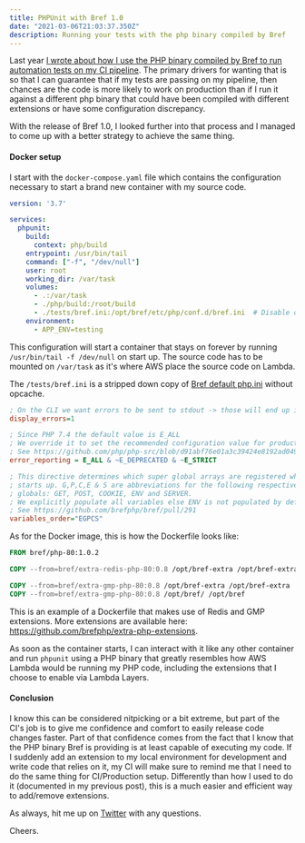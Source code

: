 ```yaml
---
title: PHPUnit with Bref 1.0
date: "2021-03-06T21:03:37.350Z"
description: Running your tests with the php binary compiled by Bref
---
```


Last year [I wrote about how I use the PHP binary compiled
by Bref to run automation tests on my CI pipeline](https://blog.deleu.dev/phpunit-with-bref/).
The primary drivers for wanting that is so that I can 
guarantee that if my tests are passing on my pipeline,
then chances are the code is more likely to work on
production than if I run it against a different php binary
that could have been compiled with different extensions
or have some configuration discrepancy.

With the release of Bref 1.0, I looked further into that
process and I managed to come up with a better strategy
to achieve the same thing.

#### Docker setup

I start with the `docker-compose.yaml` file which contains
the configuration necessary to start a brand new container
with my source code.

```yaml
version: '3.7'

services:
  phpunit:
    build:
      context: php/build
    entrypoint: /usr/bin/tail
    command: ["-f", "/dev/null"]
    user: root
    working_dir: /var/task
    volumes:
      - .:/var/task
      - ./php/build:/root/build
      - ./tests/bref.ini:/opt/bref/etc/php/conf.d/bref.ini  # Disable opcache
    environment:
      - APP_ENV=testing
```

This configuration will start a container that stays on
forever by running `/usr/bin/tail -f /dev/null` on start up.
The source code has to be mounted on `/var/task` as it's
where AWS place the source code on Lambda.

The `/tests/bref.ini` is a stripped down copy of 
[Bref default php.ini](https://github.com/brefphp/bref/blob/master/runtime/layers/function/php.ini)
without opcache.

```ini
; On the CLI we want errors to be sent to stdout -> those will end up in CloudWatch
display_errors=1

; Since PHP 7.4 the default value is E_ALL
; We override it to set the recommended configuration value for production.
; See https://github.com/php/php-src/blob/d91abf76e01a3c39424e8192ad049f473f900936/php.ini-production#L463
error_reporting = E_ALL & ~E_DEPRECATED & ~E_STRICT

; This directive determines which super global arrays are registered when PHP
; starts up. G,P,C,E & S are abbreviations for the following respective super
; globals: GET, POST, COOKIE, ENV and SERVER.
; We explicitly populate all variables else ENV is not populated by default.
; See https://github.com/brefphp/bref/pull/291
variables_order="EGPCS"
```

As for the Docker image, this is how the Dockerfile looks
like:

```Dockerfile
FROM bref/php-80:1.0.2

COPY --from=bref/extra-redis-php-80:0.8 /opt/bref-extra /opt/bref-extra

COPY --from=bref/extra-gmp-php-80:0.8 /opt/bref-extra /opt/bref-extra
COPY --from=bref/extra-gmp-php-80:0.8 /opt/bref/ /opt/bref
```

This is an example of a Dockerfile that makes use of
Redis and GMP extensions. More extensions are available 
here: https://github.com/brefphp/extra-php-extensions.

As soon as the container starts, I can interact with it
like any other container and run `phpunit` using a PHP
binary that greatly resembles how AWS Lambda would be running
my PHP code, including the extensions that I choose to enable
via Lambda Layers.

#### Conclusion

I know this can be considered nitpicking or a bit extreme, 
but part of the CI's job is to give me confidence and
comfort to easily release code changes faster. Part of
that confidence comes from the fact that I know that
the PHP binary Bref is providing is at least capable of
executing my code. If I suddenly add an extension to my
local environment for development and write code that relies
on it, my CI will make sure to remind me that I need to do
the same thing for CI/Production setup.
Differently than how I used to do it (documented in my
previous post), this is a much easier and efficient way
to add/remove extensions. 


As always, hit me up on [Twitter](https://twitter.com/deleugyn) with any
questions. 

Cheers.
